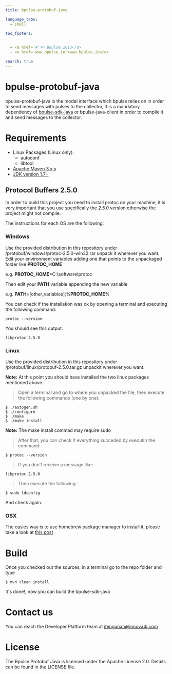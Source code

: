 ```yaml
---
title: bpulse-protobuf-java

language_tabs: 
  - shell

toc_footers:
 

  - <a href='#'>© Bpulse 2015</a>
  - <a href='www.bpulse.io'>www.bpulse.io</a>

search: true
---
```


# bpulse-protobuf-java

bpulse-protobuf-java is the model interface which bpulse relies on in order to send messages with pulses
to the collector, it is a mandatory dependency of [bpulse-sdk-java](https://github.com/bpulse/bpulse-sdk-java)  or bpulse-java-client in order to compile it and send messages to the collector.

# Requirements

* Linux Packages (Linux only):
  * autoconf
  * libtool
* [Apache Maven 3.x.x](https://maven.apache.org/download.cgi)
* [JDK version 1.7+](http://www.oracle.com/technetwork/java/javase/downloads/jdk7-downloads-1880260.html)

## Protocol Buffers 2.5.0 

In order to build this project you need to install protoc on your machine, it is very important that you use specifically the *2.5.0* version otherwise the project might not compile. 

The instructions for each OS are the following:

### Windows
Use the provided distribution in this repository under /protobuf/windows/protoc-2.5.0-win32.rar
unpack it wherever you want.
Edit your environment variables adding one that points to the unpackaged folder like **PROTOC_HOME**

e.g. **PROTOC_HOME**=C:\software\protoc

Then edit your **PATH** variable appending the new variable

e.g. **PATH**=\[other_variables];%**PROTOC_HOME**%

You can check if the installation was ok by opening a terminal and executing the following command:

```
protoc --version
```
You should see this output:
```
libprotoc 2.5.0
```

### Linux
Use the provided distribution in this repository under /protobuf/linux/protobuf-2.5.0.tar.gz
unpackit wherever you want.

**Note:** At this point you should have installed the two linux packages mentioned above.

>  Open a terminal and go to where you unpacked the file, then execute the following commands (one by one):

```
$ ./autogen.sh
$ ./configure
$ ./make
$ ./make install
```

**Note:** The make install commad may require sudo

>  After that, you can check if everything succeded by executin the command:

```
$ protoc --version
```

>  If you don't receive a message like:

```
libprotoc 2.5.0
```

>  Then execute the following:

```
$ sudo ldconfig
```
And check again.





























### OSX
The easies way is to use homebrew package manager to install it, please take a look at [this post](http://stackoverflow.com/questions/21775151/installing-google-protocol-buffers-on-mac)


# Build

Once you checked out the sources, in a terminal go to the repo folder and type

```
$ mvn clean install
```

It's done!, now you can build the bpulse-sdk-java

# Contact us

You can reach the Developer Platform team at jtenganan@innova4j.com

# License

The Bpulse Protobuf Java is licensed under the Apache License 2.0. Details can be found in the LICENSE file.


